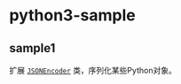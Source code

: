 # python3-sample

## sample1

扩展 [`JSONEncoder`](https://docs.python.org/3.8/library/json.html#json.JSONEncoder) 类，序列化某些Python对象。